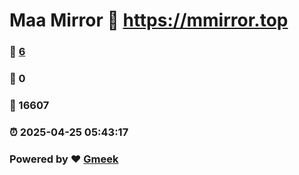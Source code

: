 # Maa Mirror :link: https://mmirror.top 
### :page_facing_up: [6](https://mmirror.top/tag.html) 
### :speech_balloon: 0 
### :hibiscus: 16607 
### :alarm_clock: 2025-04-25 05:43:17 
### Powered by :heart: [Gmeek](https://github.com/Meekdai/Gmeek)
